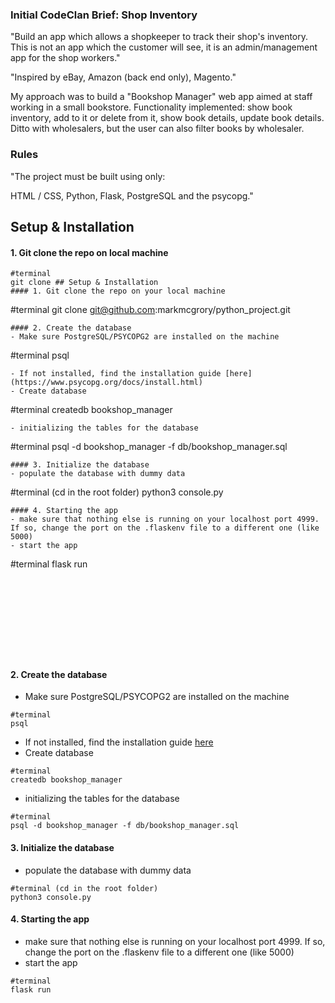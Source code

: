 ### Initial CodeClan Brief: Shop Inventory

"Build an app which allows a shopkeeper to track their shop's inventory. This is not an app which the customer will see, it is an admin/management app for the shop workers." 

"Inspired by eBay, Amazon (back end only), Magento."

My approach was to build a "Bookshop Manager" web app aimed at staff working in a small bookstore. Functionality implemented: show book inventory, add to it or delete from it, show book details, update book details. Ditto with wholesalers, but the user can also filter books by wholesaler.

### Rules

"The project must be built using only:

HTML / CSS, Python, Flask, PostgreSQL and the psycopg."

## Setup & Installation
#### 1. Git clone the repo on local machine
```
#terminal
git clone ## Setup & Installation
#### 1. Git clone the repo on your local machine
```
#terminal
git clone git@github.com:markmcgrory/python_project.git
```
#### 2. Create the database
- Make sure PostgreSQL/PSYCOPG2 are installed on the machine
```
#terminal
psql
```
- If not installed, find the installation guide [here](https://www.psycopg.org/docs/install.html)
- Create database
```
#terminal
createdb bookshop_manager
```
- initializing the tables for the database
```
#terminal
psql -d bookshop_manager -f db/bookshop_manager.sql
```
#### 3. Initialize the database
- populate the database with dummy data
```
#terminal (cd in the root folder)
python3 console.py
```
#### 4. Starting the app
- make sure that nothing else is running on your localhost port 4999. If so, change the port on the .flaskenv file to a different one (like 5000)
- start the app
```
#terminal
flask run
```










```
#### 2. Create the database
- Make sure PostgreSQL/PSYCOPG2 are installed on the machine
```
#terminal
psql
```
- If not installed, find the installation guide [here](https://www.psycopg.org/docs/install.html)
- Create database
```
#terminal
createdb bookshop_manager
```
- initializing the tables for the database
```
#terminal
psql -d bookshop_manager -f db/bookshop_manager.sql
```
#### 3. Initialize the database
- populate the database with dummy data
```
#terminal (cd in the root folder)
python3 console.py
```
#### 4. Starting the app
- make sure that nothing else is running on your localhost port 4999. If so, change the port on the .flaskenv file to a different one (like 5000)
- start the app
```
#terminal
flask run
```















